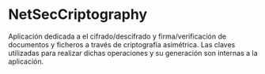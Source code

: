 # NetSecCriptography

Aplicación dedicada a el cifrado/descifrado y firma/verificación de documentos y ficheros a través de criptografía asimétrica. Las claves utilizadas para realizar dichas operaciones y su generación son internas a la aplicación.
